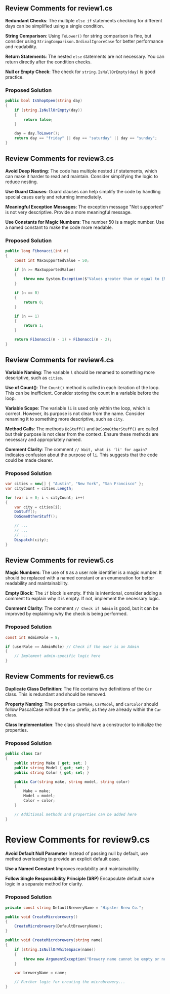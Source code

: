 ## Review Comments for review1.cs

**Redundant Checks**: The multiple `else if` statements checking for different days can be simplified using a single condition.

**String Comparison**: Using `ToLower()` for string comparison is fine, but consider using `StringComparison.OrdinalIgnoreCase` for better performance and readability.

**Return Statements**: The nested `else` statements are not necessary. You can return directly after the condition checks.

**Null or Empty Check**: The check for `string.IsNullOrEmpty(day)` is good practice.

### Proposed Solution

```csharp
public bool IsShopOpen(string day)
{
    if (string.IsNullOrEmpty(day))
    {
        return false;
    }

    day = day.ToLower();
    return day == "friday" || day == "saturday" || day == "sunday";
}
```

## Review Comments for review3.cs

**Avoid Deep Nesting**: The code has multiple nested `if` statements, which can make it harder to read and maintain. Consider simplifying the logic to reduce nesting.

**Use Guard Clauses**: Guard clauses can help simplify the code by handling special cases early and returning immediately.

**Meaningful Exception Messages**: The exception message "Not supported" is not very descriptive. Provide a more meaningful message.

**Use Constants for Magic Numbers**: The number 50 is a magic number. Use a named constant to make the code more readable.

### Proposed Solution

```csharp
public long Fibonacci(int n)
{
    const int MaxSupportedValue = 50;

    if (n >= MaxSupportedValue)
    {
        throw new System.Exception($"Values greater than or equal to {MaxSupportedValue} are not supported.");
    }

    if (n == 0)
    {
        return 0;
    }

    if (n == 1)
    {
        return 1;
    }

    return Fibonacci(n - 1) + Fibonacci(n - 2);
}
```

## Review Comments for review4.cs

**Variable Naming**:
The variable `l` should be renamed to something more descriptive, such as `cities`.

**Use of Count()**:
The `Count()` method is called in each iteration of the loop. This can be inefficient. Consider storing the count in a variable before the loop.

**Variable Scope**:
The variable `li` is used only within the loop, which is correct. However, its purpose is not clear from the name. Consider renaming it to something more descriptive, such as `city`.

**Method Calls**:
The methods `DoStuff()` and `DoSomeOtherStuff()` are called but their purpose is not clear from the context. Ensure these methods are necessary and appropriately named.

**Comment Clarity**:
The comment `// Wait, what is 'li' for again?` indicates confusion about the purpose of `li`. This suggests that the code could be made clearer.

### Proposed Solution

```csharp
var cities = new[] { "Austin", "New York", "San Francisco" };
var cityCount = cities.Length;

for (var i = 0; i < cityCount; i++)
{
    var city = cities[i];
    DoStuff();
    DoSomeOtherStuff();

    // ...
    // ...
    // ...
    Dispatch(city);
}
```

## Review Comments for review5.cs

**Magic Numbers**:
The use of `8` as a user role identifier is a magic number. It should be replaced with a named constant or an enumeration for better readability and maintainability.

**Empty Block**:
The `if` block is empty. If this is intentional, consider adding a comment to explain why it is empty. If not, implement the necessary logic.

**Comment Clarity**:
The comment `// Check if Admin` is good, but it can be improved by explaining why the check is being performed.

### Proposed Solution

```csharp
const int AdminRole = 8;

if (userRole == AdminRole) // Check if the user is an Admin
{
    // Implement admin-specific logic here
}
```

## Review Comments for review6.cs

**Duplicate Class Definition**:
The file contains two definitions of the `Car` class. This is redundant and should be removed.

**Property Naming**:
The properties `CarMake`, `CarModel`, and `CarColor` should follow PascalCase without the `Car` prefix, as they are already within the `Car` class.

**Class Implementation**:
The class should have a constructor to initialize the properties.

### Proposed Solution

```csharp
public class Car
{
    public string Make { get; set; }
    public string Model { get; set; }
    public string Color { get; set; }

    public Car(string make, string model, string color)
    {
        Make = make;
        Model = model;
        Color = color;
    }

    // Additional methods and properties can be added here
}
```

# Review Comments for review9.cs

**Avoid Default Null Parameter**
Instead of passing null by default, use method overloading to provide an explicit default case.

**Use a Named Constant**
Improves readability and maintainability.

**Follow Single Responsibility Principle (SRP)**
Encapsulate default name logic in a separate method for clarity.

### Proposed Solution

```csharp
private const string DefaultBreweryName = "Hipster Brew Co.";

public void CreateMicrobrewery()
{
    CreateMicrobrewery(DefaultBreweryName);
}

public void CreateMicrobrewery(string name)
{
    if (string.IsNullOrWhiteSpace(name))
    {
        throw new ArgumentException("Brewery name cannot be empty or null.", nameof(name));
    }

    var breweryName = name;

    // Further logic for creating the microbrewery...
}
```
